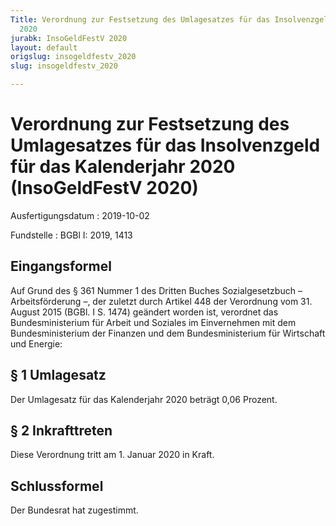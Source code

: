 ```yaml
---
Title: Verordnung zur Festsetzung des Umlagesatzes für das Insolvenzgeld für das Kalenderjahr
  2020
jurabk: InsoGeldFestV 2020
layout: default
origslug: insogeldfestv_2020
slug: insogeldfestv_2020

---
```


# Verordnung zur Festsetzung des Umlagesatzes für das Insolvenzgeld für das Kalenderjahr 2020 (InsoGeldFestV 2020)

Ausfertigungsdatum
:   2019-10-02

Fundstelle
:   BGBl I: 2019, 1413


## Eingangsformel

Auf Grund des § 361 Nummer 1 des Dritten Buches Sozialgesetzbuch
– Arbeitsförderung –,              der zuletzt durch Artikel 448 der Verordnung vom 31. August 2015 (BGBl. I S. 1474) geändert worden ist, verordnet das Bundesministerium für Arbeit und Soziales im Einvernehmen mit dem Bundesministerium der Finanzen und dem Bundesministerium für Wirtschaft und Energie:


## § 1 Umlagesatz

Der Umlagesatz für das Kalenderjahr 2020 beträgt 0,06 Prozent.


## § 2 Inkrafttreten

Diese Verordnung tritt am 1. Januar 2020 in Kraft.


## Schlussformel

Der Bundesrat hat zugestimmt.

